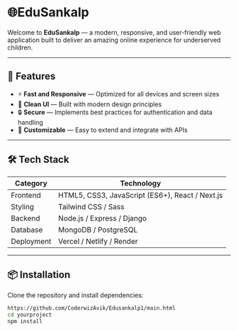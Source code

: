 # 🌐EduSankalp

Welcome to **EduSankalp** — a modern, responsive, and user-friendly web application built to deliver an amazing online experience for underserved children.

---

## 🚀 Features

- ⚡ **Fast and Responsive** — Optimized for all devices and screen sizes  
- 🎨 **Clean UI** — Built with modern design principles  
- 🔒 **Secure** — Implements best practices for authentication and data handling  
- 🔧 **Customizable** — Easy to extend and integrate with APIs  

---

## 🛠️ Tech Stack

| Category | Technology |
|-----------|-------------|
| Frontend  | HTML5, CSS3, JavaScript (ES6+), React / Next.js |
| Styling   | Tailwind CSS / Sass |
| Backend   | Node.js / Express / Django |
| Database  | MongoDB / PostgreSQL |
| Deployment | Vercel / Netlify / Render |

---

## 📦 Installation

Clone the repository and install dependencies:

```bash
https://github.com/CoderwizAvik/Edusankalp1/main.html
cd yourproject
npm install
